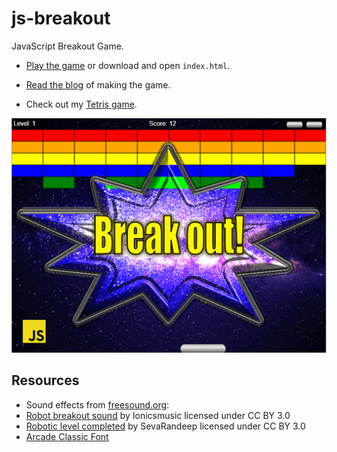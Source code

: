 # js-breakout

JavaScript Breakout Game.

- [Play the game](https://affectionate-shockley-c3f5d7.netlify.app/) or download and open `index.html`.

- [Read the blog](https://michael-karen.medium.com/game-development-breakout-in-javascript-5e5d142d3203) of making the game.

- Check out my [Tetris game](https://github.com/melcor76/js-tetris).

![breakout picture](assets/breakout-title.png)

## Resources

- Sound effects from [freesound.org](https://freesound.org):
- [Robot breakout sound](https://freesound.org/people/Ionicsmusic/sounds/196843/) by Ionicsmusic licensed under CC BY 3.0
- [Robotic level completed](https://freesound.org/people/SevaRandeep/sounds/233033/) by SevaRandeep licensed under CC BY 3.0
- [Arcade Classic Font](https://www.1001fonts.com/arcadeclassic-font.html)
